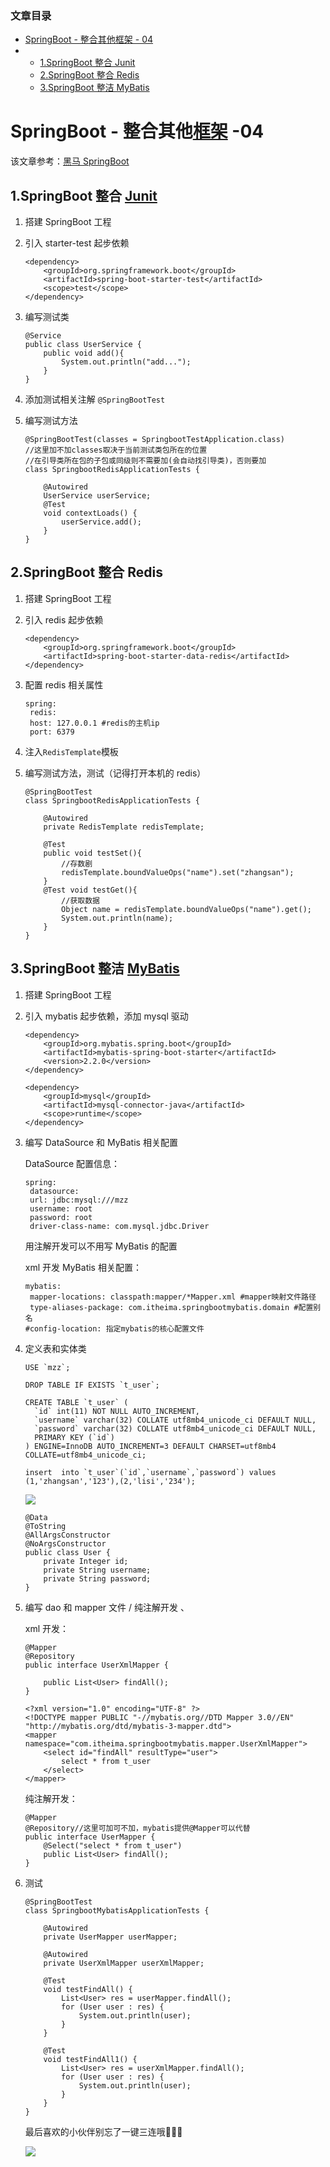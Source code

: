 ### 文章目录

*   [SpringBoot - 整合其他框架 - 04](#SpringBoot04_1)
*   *   [1.SpringBoot 整合 Junit](#1SpringBootJunit_3)
    *   [2.SpringBoot 整合 Redis](#2SpringBootRedis_49)
    *   [3.SpringBoot 整洁 MyBatis](#3SpringBootMyBatis_97)

# SpringBoot - 整合其他[框架](https://so.csdn.net/so/search?q=%E6%A1%86%E6%9E%B6&spm=1001.2101.3001.7020) -04

该文章参考：[黑马 SpringBoot](https://www.bilibili.com/video/BV1Lq4y1J77x?spm_id_from=333.999.0.0)

## 1.SpringBoot 整合 [Junit](https://so.csdn.net/so/search?q=Junit&spm=1001.2101.3001.7020)

1.  搭建 SpringBoot 工程
    
2.  引入 starter-test 起步依赖
    
    ```
    <dependency>
        <groupId>org.springframework.boot</groupId>
        <artifactId>spring-boot-starter-test</artifactId>
        <scope>test</scope>
    </dependency>
    ```
    
3.  编写测试类
    
    ```
    @Service
    public class UserService {
        public void add(){
            System.out.println("add...");
        }
    }
    ```
    
4.  添加测试相关注解 `@SpringBootTest`
    
5.  编写测试方法
    
    ```
    @SpringBootTest(classes = SpringbootTestApplication.class)
    //这里加不加classes取决于当前测试类包所在的位置
    //在引导类所在包的子包或同级则不需要加(会自动找引导类)，否则要加
    class SpringbootRedisApplicationTests {
    
        @Autowired
        UserService userService;
        @Test
        void contextLoads() {
            userService.add();
        }
    }
    ```
    

## 2.SpringBoot 整合 Redis

1.  搭建 SpringBoot 工程
    
2.  引入 redis 起步依赖
    
    ```
    <dependency>
        <groupId>org.springframework.boot</groupId>
        <artifactId>spring-boot-starter-data-redis</artifactId>
    </dependency>
    ```
    
3.  配置 redis 相关属性
    
    ```
    spring:
     redis:
     host: 127.0.0.1 #redis的主机ip
     port: 6379
    ```
    
4.  注入`RedisTemplate`模板
    
5.  编写测试方法，测试（记得打开本机的 redis）
    
    ```
    @SpringBootTest
    class SpringbootRedisApplicationTests {
    
        @Autowired
        private RedisTemplate redisTemplate;
    
        @Test
        public void testSet(){
            //存数剧
            redisTemplate.boundValueOps("name").set("zhangsan");
        }
        @Test void testGet(){
            //获取数据
            Object name = redisTemplate.boundValueOps("name").get();
            System.out.println(name);
        }
    }
    ```
    

## 3.SpringBoot 整洁 [MyBatis](https://so.csdn.net/so/search?q=MyBatis&spm=1001.2101.3001.7020)

1.  搭建 SpringBoot 工程
    
2.  引入 mybatis 起步依赖，添加 mysql 驱动
    
    ```
    <dependency>
        <groupId>org.mybatis.spring.boot</groupId>
        <artifactId>mybatis-spring-boot-starter</artifactId>
        <version>2.2.0</version>
    </dependency>
    
    <dependency>
        <groupId>mysql</groupId>
        <artifactId>mysql-connector-java</artifactId>
        <scope>runtime</scope>
    </dependency>
    ```
    
3.  编写 DataSource 和 MyBatis 相关配置
    
    DataSource 配置信息：
    
    ```
    spring:
     datasource:
     url: jdbc:mysql:///mzz
     username: root
     password: root
     driver-class-name: com.mysql.jdbc.Driver
    ```
    
    用注解开发可以不用写 MyBatis 的配置
    
    xml 开发 MyBatis 相关配置：
    
    ```
    mybatis:
     mapper-locations: classpath:mapper/*Mapper.xml #mapper映射文件路径
     type-aliases-package: com.itheima.springbootmybatis.domain #配置别名
    #config-location: 指定mybatis的核心配置文件
    ```
    
4.  定义表和实体类
    
    ```
    USE `mzz`;
    
    DROP TABLE IF EXISTS `t_user`;
    
    CREATE TABLE `t_user` (
      `id` int(11) NOT NULL AUTO_INCREMENT,
      `username` varchar(32) COLLATE utf8mb4_unicode_ci DEFAULT NULL,
      `password` varchar(32) COLLATE utf8mb4_unicode_ci DEFAULT NULL,
      PRIMARY KEY (`id`)
    ) ENGINE=InnoDB AUTO_INCREMENT=3 DEFAULT CHARSET=utf8mb4 COLLATE=utf8mb4_unicode_ci;
    
    insert  into `t_user`(`id`,`username`,`password`) values (1,'zhangsan','123'),(2,'lisi','234');
    ```
    
    ![](<images/1683635603970.png>)
    
    ```
    @Data
    @ToString
    @AllArgsConstructor
    @NoArgsConstructor
    public class User {
        private Integer id;
        private String username;
        private String password;
    }
    ```
    
5.  编写 dao 和 mapper 文件 / 纯注解开发 、
    
    xml 开发：
    
    ```
    @Mapper
    @Repository
    public interface UserXmlMapper {
    
        public List<User> findAll();
    }
    ```
    
    ```
    <?xml version="1.0" encoding="UTF-8" ?>
    <!DOCTYPE mapper PUBLIC "-//mybatis.org//DTD Mapper 3.0//EN" "http://mybatis.org/dtd/mybatis-3-mapper.dtd">
    <mapper namespace="com.itheima.springbootmybatis.mapper.UserXmlMapper">
        <select id="findAll" resultType="user">
            select * from t_user
        </select>
    </mapper>
    ```
    
    纯注解开发：
    
    ```
    @Mapper
    @Repository//这里可加可不加，mybatis提供@Mapper可以代替
    public interface UserMapper {
        @Select("select * from t_user")
        public List<User> findAll();
    }
    ```
    
6.  测试
    
    ```
    @SpringBootTest
    class SpringbootMybatisApplicationTests {
    
        @Autowired
        private UserMapper userMapper;
    
        @Autowired
        private UserXmlMapper userXmlMapper;
    
        @Test
        void testFindAll() {
            List<User> res = userMapper.findAll();
            for (User user : res) {
                System.out.println(user);
            }
        }
    
        @Test
        void testFindAll1() {
            List<User> res = userXmlMapper.findAll();
            for (User user : res) {
                System.out.println(user);
            }
        }
    }
    ```
    
    最后喜欢的小伙伴别忘了一键三连哦🎈🎈🎈  
    
    ![](<images/1683635604031.png>)